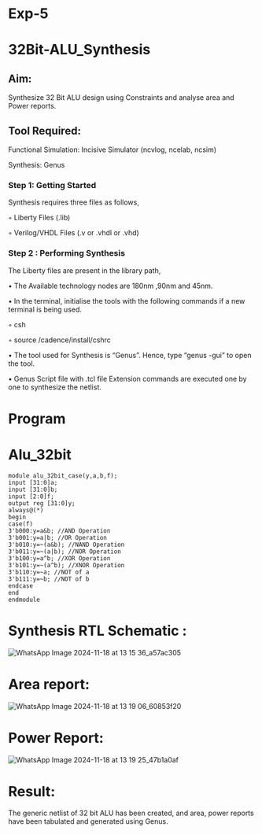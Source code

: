 # Exp-5
# 32Bit-ALU_Synthesis

## Aim:

Synthesize 32 Bit ALU design using Constraints and analyse area and Power reports.

## Tool Required:

Functional Simulation: Incisive Simulator (ncvlog, ncelab, ncsim)

Synthesis: Genus

### Step 1: Getting Started

Synthesis requires three files as follows,

◦ Liberty Files (.lib)

◦ Verilog/VHDL Files (.v or .vhdl or .vhd)

### Step 2 : Performing Synthesis

The Liberty files are present in the library path,

• The Available technology nodes are 180nm ,90nm and 45nm.

• In the terminal, initialise the tools with the following commands if a new terminal is being
used.

◦ csh

◦ source /cadence/install/cshrc

• The tool used for Synthesis is “Genus”. Hence, type “genus -gui” to open the tool.

• Genus Script file with .tcl file Extension commands are executed one by one to synthesize the netlist.
# Program
# Alu_32bit
```
module alu_32bit_case(y,a,b,f);
input [31:0]a;
input [31:0]b;
input [2:0]f;
output reg [31:0]y;
always@(*)
begin
case(f)
3'b000:y=a&b; //AND Operation
3'b001:y=a|b; //OR Operation
3'b010:y=~(a&b); //NAND Operation
3'b011:y=~(a|b); //NOR Operation
3'b100:y=a^b; //XOR Operation
3'b101:y=~(a^b); //XNOR Operation
3'b110:y=~a; //NOT of a
3'b111:y=~b; //NOT of b
endcase
end
endmodule
```
# Synthesis RTL Schematic :
![WhatsApp Image 2024-11-18 at 13 15 36_a57ac305](https://github.com/user-attachments/assets/f11819f0-7e9b-496f-b87b-caeed696fec6)
# Area report:
![WhatsApp Image 2024-11-18 at 13 19 06_60853f20](https://github.com/user-attachments/assets/a6d57e27-5988-4bbd-9c7d-4a1176b1f635)
# Power Report:
![WhatsApp Image 2024-11-18 at 13 19 25_47b1a0af](https://github.com/user-attachments/assets/db687649-8d97-45b3-9961-67cb81c439e0)
# Result: 

The generic netlist of 32 bit ALU  has been created, and area, power reports have been tabulated and generated using Genus.
